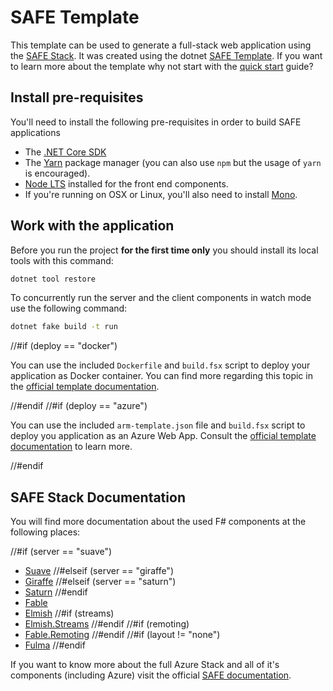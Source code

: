 # SAFE Template

This template can be used to generate a full-stack web application using the [SAFE Stack](https://safe-stack.github.io/). It was created using the dotnet [SAFE Template](https://safe-stack.github.io/docs/template-overview/). If you want to learn more about the template why not start with the [quick start](https://safe-stack.github.io/docs/quickstart/) guide?

## Install pre-requisites

You'll need to install the following pre-requisites in order to build SAFE applications

* The [.NET Core SDK](https://www.microsoft.com/net/download)
* The [Yarn](https://yarnpkg.com/lang/en/docs/install/) package manager (you can also use `npm` but the usage of `yarn` is encouraged).
* [Node LTS](https://nodejs.org/en/download/) installed for the front end components.
* If you're running on OSX or Linux, you'll also need to install [Mono](https://www.mono-project.com/docs/getting-started/install/).

## Work with the application

Before you run the project **for the first time only** you should install its local tools with this command:

```bash
dotnet tool restore
```


To concurrently run the server and the client components in watch mode use the following command:

```bash
dotnet fake build -t run
```

//#if (deploy == "docker")

You can use the included `Dockerfile` and `build.fsx` script to deploy your application as Docker container. You can find more regarding this topic in the [official template documentation](https://safe-stack.github.io/docs/template-docker/).

//#endif
//#if (deploy == "azure")

You can use the included `arm-template.json` file and `build.fsx` script to deploy you application as an Azure Web App. Consult the [official template documentation](https://safe-stack.github.io/docs/template-appservice/) to learn more.

//#endif

## SAFE Stack Documentation

You will find more documentation about the used F# components at the following places:

//#if (server == "suave")
* [Suave](https://suave.io/index.html)
//#elseif (server == "giraffe")
* [Giraffe](https://github.com/giraffe-fsharp/Giraffe/blob/master/DOCUMENTATION.md)
//#elseif (server == "saturn")
* [Saturn](https://saturnframework.org/docs/)
//#endif
* [Fable](https://fable.io/docs/)
* [Elmish](https://elmish.github.io/elmish/)
//#if (streams)
* [Elmish.Streams](https://fablereaction.readthedocs.io/en/latest/fable.reaction)
//#endif
//#if (remoting)
* [Fable.Remoting](https://zaid-ajaj.github.io/Fable.Remoting/)
//#endif
//#if (layout != "none")
* [Fulma](https://fulma.github.io/Fulma/)
//#endif

If you want to know more about the full Azure Stack and all of it's components (including Azure) visit the official [SAFE documentation](https://safe-stack.github.io/docs/).
